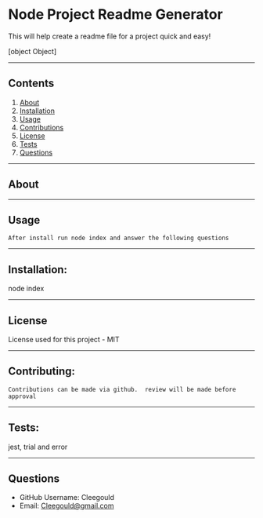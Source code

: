 # Node Project Readme Generator

  This will help create a readme file for a project quick and easy!

  [object Object]
  
---
## Contents

1. [About](#about)
2. [Installation](#installation)
3. [Usage](#usage)
3. [Contributions](#contributions)
3. [License](#license)
4. [Tests](#tests)
5. [Questions](#Questions)

---
## About

---
## Usage
    After install run node index and answer the following questions

---

## Installation:
  node index

  ---

## License
  License used for this project - MIT
  
---

## Contributing:

    Contributions can be made via github.  review will be made before approval
  
---

## Tests:
  jest, trial and error

---

## Questions
* GitHub Username: Cleegould
* Email: Cleegould@gmail.com
